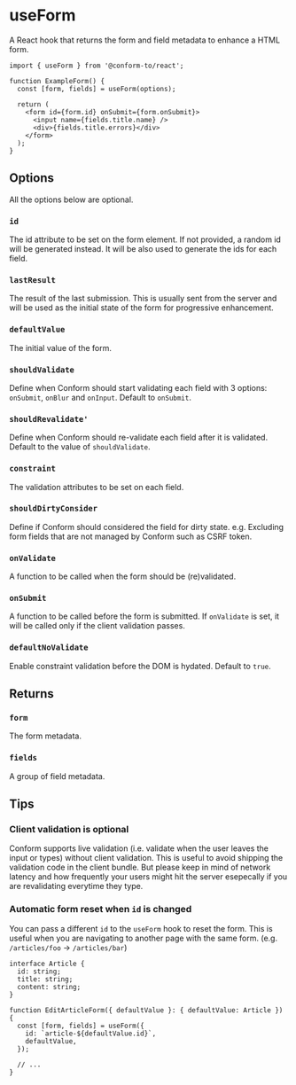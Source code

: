 # useForm

A React hook that returns the form and field metadata to enhance a HTML form.

```tsx
import { useForm } from '@conform-to/react';

function ExampleForm() {
  const [form, fields] = useForm(options);

  return (
    <form id={form.id} onSubmit={form.onSubmit}>
      <input name={fields.title.name} />
      <div>{fields.title.errors}</div>
    </form>
  );
}
```

## Options

All the options below are optional.

### `id`

The id attribute to be set on the form element. If not provided, a random id will be generated instead. It will be also used to generate the ids for each field.

### `lastResult`

The result of the last submission. This is usually sent from the server and will be used as the initial state of the form for progressive enhancement.

### `defaultValue`

The initial value of the form.

### `shouldValidate`

Define when Conform should start validating each field with 3 options: `onSubmit`, `onBlur` and `onInput`. Default to `onSubmit`.

### `shouldRevalidate'`

Define when Conform should re-validate each field after it is validated. Default to the value of `shouldValidate`.

### `constraint`

The validation attributes to be set on each field.

### `shouldDirtyConsider`

Define if Conform should considered the field for dirty state. e.g. Excluding form fields that are not managed by Conform such as CSRF token.

### `onValidate`

A function to be called when the form should be (re)validated.

### `onSubmit`

A function to be called before the form is submitted. If `onValidate` is set, it will be called only if the client validation passes.

### `defaultNoValidate`

Enable constraint validation before the DOM is hydated. Default to `true`.

## Returns

### `form`

The form metadata.

### `fields`

A group of field metadata.

## Tips

### Client validation is optional

Conform supports live validation (i.e. validate when the user leaves the input or types) without client validation. This is useful to avoid shipping the validation code in the client bundle. But please keep in mind of network latency and how frequently your users might hit the server esepecally if you are revalidating everytime they type.

### Automatic form reset when `id` is changed

You can pass a different `id` to the `useForm` hook to reset the form. This is useful when you are navigating to another page with the same form. (e.g. `/articles/foo` -> `/articles/bar`)

```tsx
interface Article {
  id: string;
  title: string;
  content: string;
}

function EditArticleForm({ defaultValue }: { defaultValue: Article }) {
  const [form, fields] = useForm({
    id: `article-${defaultValue.id}`,
    defaultValue,
  });

  // ...
}
```

